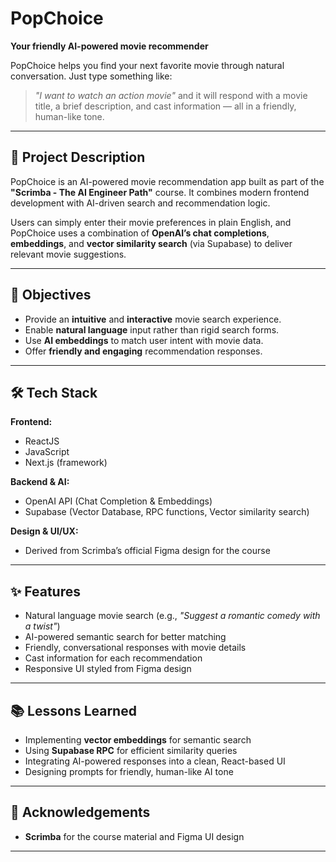 # **PopChoice** 

**Your friendly AI-powered movie recommender**

PopChoice helps you find your next favorite movie through natural conversation. Just type something like:

> *"I want to watch an action movie"*
> and it will respond with a movie title, a brief description, and cast information — all in a friendly, human-like tone.

---

## **📌 Project Description**

PopChoice is an AI-powered movie recommendation app built as part of the **"Scrimba - The AI Engineer Path"** course. It combines modern frontend development with AI-driven search and recommendation logic.

Users can simply enter their movie preferences in plain English, and PopChoice uses a combination of **OpenAI’s chat completions**, **embeddings**, and **vector similarity search** (via Supabase) to deliver relevant movie suggestions.

---

## **🎯 Objectives**

* Provide an **intuitive** and **interactive** movie search experience.
* Enable **natural language** input rather than rigid search forms.
* Use **AI embeddings** to match user intent with movie data.
* Offer **friendly and engaging** recommendation responses.

---

## **🛠 Tech Stack**

**Frontend:**

* ReactJS
* JavaScript
* Next.js (framework)

**Backend & AI:**

* OpenAI API (Chat Completion & Embeddings)
* Supabase (Vector Database, RPC functions, Vector similarity search)

**Design & UI/UX:**

* Derived from Scrimba’s official Figma design for the course

---

## **✨ Features**

* Natural language movie search (e.g., *"Suggest a romantic comedy with a twist"*)
* AI-powered semantic search for better matching
* Friendly, conversational responses with movie details
* Cast information for each recommendation
* Responsive UI styled from Figma design

---


## **📚 Lessons Learned**

* Implementing **vector embeddings** for semantic search
* Using **Supabase RPC** for efficient similarity queries
* Integrating AI-powered responses into a clean, React-based UI
* Designing prompts for friendly, human-like AI tone

---

## **🤝 Acknowledgements**

* **Scrimba** for the course material and Figma UI design
---


